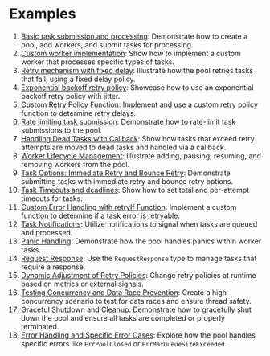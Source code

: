 # Examples

1. [Basic task submission and processing](./basic/): Demonstrate how to create a pool, add workers, and submit tasks for processing.
2. [Custom worker implementation](./custom-worker/): Show how to implement a custom worker that processes specific types of tasks.
3. [Retry mechanism with fixed delay](./retry-fixed-delay/): Illustrate how the pool retries tasks that fail, using a fixed delay policy.
4. [Exponential backoff retry policy](./backoff-retrypolicy): Showcase how to use an exponential backoff retry policy with jitter.
5. [Custom Retry Policy Function](./custom-retrypolicy-func/): Implement and use a custom retry policy function to determine retry delays.
6. [Rate limiting task submission](./ratelimit-tasks/): Demonstrate how to rate-limit task submissions to the pool.
7. [Handling Dead Tasks with Callback](./handling-deadtasks/): Show how tasks that exceed retry attempts are moved to dead tasks and handled via a callback.
8. [Worker Lifecycle Management](./worker-lifecycle/): Illustrate adding, pausing, resuming, and removing workers from the pool.
9. [Task Options: Immediate Retry and Bounce Retry](./immediate-bounce/): Demonstrate submitting tasks with immediate retry and bounce retry options.
10. [Task Timeouts and deadlines](./timeout-deadlines/): Show how to set total and per-attempt timeouts for tasks.
11. [Custom Error Handling with retryIf Function](./custom-retryif/): Implement a custom function to determine if a task error is retryable.
12. [Task Notifications](./task-notifications/): Utilize notifications to signal when tasks are queued and processed.
13. [Panic Handling](./panic-handling/): Demonstrate how the pool handles panics within worker tasks.
14. [Request Response](./request-response/): Use the `RequestResponse` type to manage tasks that require a response.
15. [Dynamic Adjustment of Retry Policies](./retry-policies/): Change retry policies at runtime based on metrics or external signals.
16. [Testing Concurrency and Data Race Prevention](./concurrency/): Create a high-concurrency scenario to test for data races and ensure thread safety.
17. [Graceful Shutdown and Cleanup](./shutdown/): Demonstrate how to gracefully shut down the pool and ensure all tasks are completed or properly terminated.
18. [Error Handling and Specific Error Cases](./error-handling/): Explore how the pool handles specific errors like `ErrPoolClosed` or `ErrMaxQueueSizeExceeded`.

